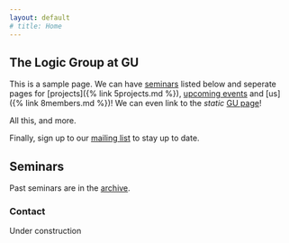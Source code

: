 ```yaml
---
layout: default
# title: Home
---
```

## The Logic Group at GU

This is a sample page. We can have [seminars](#seminars) listed below and seperate pages for [projects]({% link 5projects.md %}), [upcoming events](./events.html) and [us]({% link 8members.md %})! We can even link to the _static_ [GU page](https://www.gu.se/en/flov/our-research/research-areas/research-in-logic-and-mathematical-methodology)!

All this, and more.

Finally, sign up to our [mailing list](https://listserv.gu.se/sympa/subscribe/logic) to stay up to date.

## Seminars

Past seminars are in the [archive](./seminars.html).

### Contact

Under construction
